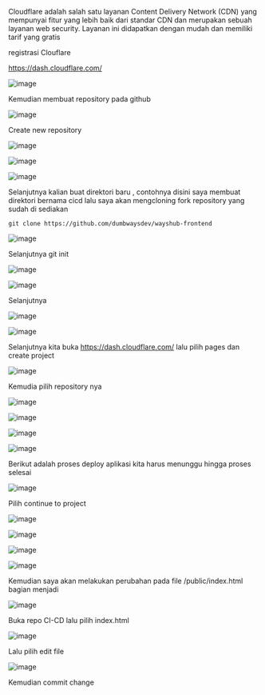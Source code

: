 Cloudflare adalah salah satu layanan Content Delivery Network (CDN) yang mempunyai fitur yang lebih baik dari standar CDN dan merupakan sebuah layanan web security. Layanan ini didapatkan dengan mudah dan memiliki tarif yang gratis

registrasi Clouflare

https://dash.cloudflare.com/

![image](https://user-images.githubusercontent.com/106061407/171104648-410e465a-bf9b-4aa1-aa6f-ac38c5836edd.png)


Kemudian membuat repository pada github

![image](https://user-images.githubusercontent.com/106061407/171104861-85244540-d8e8-4a7d-9839-f333bfb8da7c.png)

Create new repository

![image](https://user-images.githubusercontent.com/106061407/171104927-6557137a-e302-4717-8a0c-dba5005e5c63.png)

![image](https://user-images.githubusercontent.com/106061407/171104952-c4f6f176-a156-4c9e-a8c2-4d29c26f642b.png)

![image](https://user-images.githubusercontent.com/106061407/171105229-7b0e5570-0337-4291-9c7f-5d623d3eec2e.png)

Selanjutnya kalian buat direktori baru , contohnya disini saya membuat direktori bernama cicd
lalu saya akan mengcloning fork repository yang sudah di sediakan

```
git clone https://github.com/dumbwaysdev/wayshub-frontend
```

![image](https://user-images.githubusercontent.com/106061407/171105519-dadd81c6-ed4e-42cb-96b4-cd8e9304a21e.png)

Selanjutnya git init

![image](https://user-images.githubusercontent.com/106061407/171105602-8b065f45-eec3-4ee4-8812-2c7427af2739.png)

![image](https://user-images.githubusercontent.com/106061407/171105760-630437ae-ffcb-4cbe-9b34-fff744a448a6.png)

Selanjutnya



![image](https://user-images.githubusercontent.com/106061407/171107428-f7657963-3bc9-42c2-9103-af178612a149.png)

![image](https://user-images.githubusercontent.com/106061407/171107576-62c7f0ab-2c6a-4d9d-8ad1-c4a46a4422e2.png)


Selanjutnya kita buka https://dash.cloudflare.com/ lalu pilih pages dan create project

![image](https://user-images.githubusercontent.com/106061407/171107874-2d72c9ff-8088-4656-b6ad-833f3d715d34.png)

Kemudia pilih repository nya

![image](https://user-images.githubusercontent.com/106061407/171108043-c7d774e1-cfc3-48db-8f14-fca57f4aaaac.png)

![image](https://user-images.githubusercontent.com/106061407/171108351-6ac9c879-a3a4-4878-b9e3-be1e43a32023.png)

![image](https://user-images.githubusercontent.com/106061407/171109652-1875e9e4-7361-410c-997b-2b99bfea983c.png)


![image](https://user-images.githubusercontent.com/106061407/171108379-c03aa1d5-d751-416f-85c5-06193ef544e2.png)

Berikut adalah proses deploy aplikasi kita harus menunggu hingga proses selesai

![image](https://user-images.githubusercontent.com/106061407/171108588-27171872-6796-4647-96a7-28e05287c945.png)

Pilih continue to project

![image](https://user-images.githubusercontent.com/106061407/171108665-dcfa0f38-0cd8-41e2-9b6b-e0842bb171c1.png)

![image](https://user-images.githubusercontent.com/106061407/171110041-7bea0a92-546e-4d46-982e-b56e7669e29e.png)


![image](https://user-images.githubusercontent.com/106061407/171110104-e3be8386-c229-45c2-b188-78725476ed73.png)

![image](https://user-images.githubusercontent.com/106061407/171110142-fba454db-d0d8-4d64-a50a-27c28e4e4a71.png)

Kemudian saya akan melakukan perubahan pada file /public/index.html bagian <title>WaysHub</title> menjadi <title>WaysHub - Nama Anda</title>

![image](https://user-images.githubusercontent.com/106061407/171110279-d4875b3b-c8cd-4f46-9b26-8adbdef03a12.png)

Buka repo CI-CD lalu pilih index.html

![image](https://user-images.githubusercontent.com/106061407/171110437-bbf2f772-ded4-4458-b5f4-91dad24806d5.png)

Lalu pilih edit file

![image](https://user-images.githubusercontent.com/106061407/171110672-8a81d30e-2f1e-4767-a105-10791e0f983d.png)

Kemudian commit change


